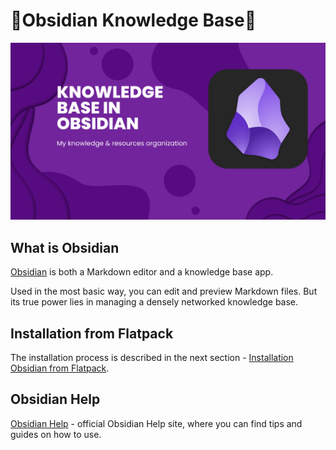 # 📖Obsidian Knowledge Base🔎

![Obsidian Cover](assets/obsidian_cover.png)

## What is Obsidian
[Obsidian](https://obsidian.md/) is both a Markdown editor and a knowledge base app.

Used in the most basic way, you can edit and preview Markdown files. But its true power lies in managing a densely networked knowledge base.

## Installation from Flatpack
The installation process is described in the next section - [Installation Obsidian from Flatpack](fedora/Installation%20Obsidian%20from%20Flatpack.md).

## Obsidian Help
[Obsidian Help](https://help.obsidian.md/Home) - official Obsidian Help site, where you can find tips and guides on how to use.


